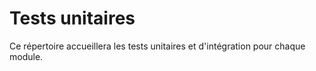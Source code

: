 # Tests unitaires

Ce répertoire accueillera les tests unitaires et d'intégration pour chaque module.
